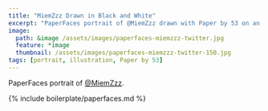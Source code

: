 ```yaml
---
title: "MiemZzz Drawn in Black and White"
excerpt: "PaperFaces portrait of @MiemZzz drawn with Paper by 53 on an iPad."
image: 
  path: &image /assets/images/paperfaces-miemzzz-twitter.jpg 
  feature: *image
  thumbnail: /assets/images/paperfaces-miemzzz-twitter-150.jpg
tags: [portrait, illustration, Paper by 53]
---
```


PaperFaces portrait of [@MiemZzz](http://twitter.com/MiemZzz).

{% include boilerplate/paperfaces.md %}
